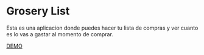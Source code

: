 # Grosery List
Esta es una aplicacion donde puedes hacer tu lista de compras y ver cuanto es lo vas a gastar al momento de comprar.

[DEMO](https://arielozam.github.io/Grosery-List/)
